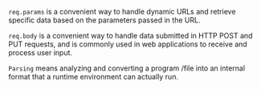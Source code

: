 `req.params` is a convenient way to handle dynamic URLs and retrieve specific data based on the parameters passed in the URL.


`req.body` is a convenient way to handle data submitted in HTTP POST and PUT requests, and is commonly used in web applications to receive and process user input.


`Parsing` means analyzing and converting a program /file into an internal format that a runtime environment can actually run.